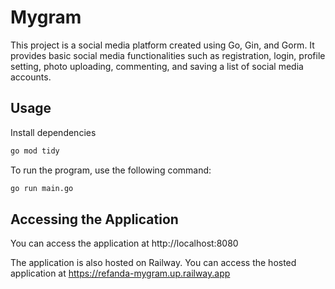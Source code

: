 # Mygram

This project is a social media platform created using Go, Gin, and Gorm. It provides basic social media 
functionalities such as registration, login, profile setting, photo uploading, commenting, and saving 
a list of social media accounts.

## Usage

Install dependencies

```bash
go mod tidy
```

To run the program, use the following command:

```bash
go run main.go
```

## Accessing the Application

You can access the application at http://localhost:8080

The application is also hosted on Railway. You can access the hosted application 
at https://refanda-mygram.up.railway.app